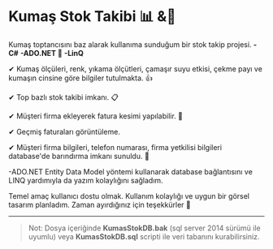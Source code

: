 # Kumaş Stok Takibi 📊 &📜

Kumaş toptancısını baz alarak kullanıma sunduğum bir stok takip projesi.
**-C#** 
**-ADO.NET 📌**
**-LinQ** 

✔ Kumaş ölçüleri, renk, yıkama ölçütleri, çamaşır suyu etkisi, çekme payı ve kumaşın cinsine göre bilgiler tutulmakta. 👍

✔ Top bazlı stok takibi imkanı. 📋

✔ Müşteri firma ekleyerek fatura kesimi yapılabilir. 📜 

✔ Geçmiş faturaları görüntüleme. 

✔ Müşteri firma bilgileri, telefon numarası, firma yetkilisi bilgileri database'de barındırma imkanı sunuldu. 👔

-ADO.NET Entity Data Model yöntemi kullanarak database bağlantısını ve LINQ yardımıyla da yazım kolaylığını sağladım. 

Temel amaç kullanıcı dostu olmak. Kullanım kolaylığı ve uygun bir görsel tasarım planladım. Zaman ayırdığınız için teşekkürler 🙂

---

>Not: Dosya içeriğinde **KumasStokDB.bak** (sql server 2014 sürümü ile uyumlu) veya **KumasStokDB.sql** scripti ile veri tabanını kurabilirsiniz.
